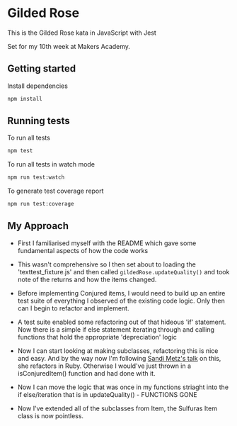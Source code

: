 # Gilded Rose

This is the Gilded Rose kata in JavaScript with Jest

Set for my 10th week at Makers Academy. 

## Getting started

Install dependencies

```sh
npm install
```

## Running tests

To run all tests

```sh
npm test
```

To run all tests in watch mode

```sh
npm run test:watch
```

To generate test coverage report

```sh
npm run test:coverage
```
## My Approach

- First I familiarised myself with the README which gave some fundamental aspects of how the code works

- This wasn't comprehensive so I then set about to loading the 'texttest_fixture.js' and then called `gildedRose.updateQuality()` and took note of the returns and how the items changed.

- Before implementing Conjured items, I would need to build up an entire test suite of everything I observed of the existing code logic. Only then can I begin to refactor and implement.

- A test suite enabled some refactoring out of that hideous 'if' statement. Now there is a simple if else statement iterating through and calling functions that hold the appropriate 'depreciation' logic

- Now I can start looking at making subclasses, refactoring this is nice and easy. And by the way now I'm following [Sandi Metz's talk](https://www.youtube.com/watch?v=8bZh5LMaSmE&ab_channel=Confreaks) on this, she refactors in Ruby. Otherwise I would've just thrown in a isConjuredItem() function and had done with it.

- Now I can move the logic that was once in my functions striaght into the if else/iteration that is in updateQuality() - FUNCTIONS GONE

- Now I've extended all of the subclasses from Item, the Sulfuras Item class is now pointless. 